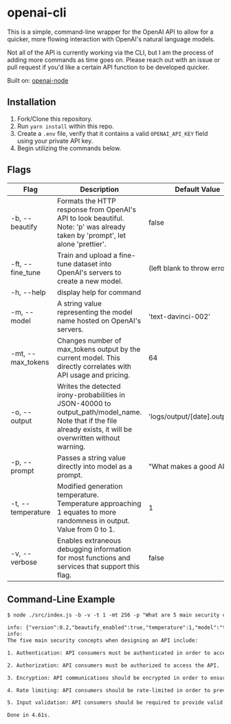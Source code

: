 # openai-cli

This is a simple, command-line wrapper for the OpenAI API to allow for a quicker, more flowing interaction with OpenAI's natural language models.

Not all of the API is currently working via the CLI, but I am the process of adding more commands as time goes on. Please reach out with an issue or pull request if you'd like a certain API function to be developed quicker.

Built on: [openai-node](https://github.com/openai/openai-node)

## Installation

1. Fork/Clone this repository.
2. Run `yarn install` within this repo.
3. Create a `.env` file, verify that it contains a valid `OPENAI_API_KEY` field using your private API key.
4. Begin utilizing the commands below.

## Flags

| Flag                        | Description                                                                                                                                                    | Default Value                   |
| --------------------------- | -------------------------------------------------------------------------------------------------------------------------------------------------------------- | ------------------------------- |
| -b, --beautify              | Formats the HTTP response from OpenAI's API to look beautiful. Note: 'p' was already taken by 'prompt', let alone 'prettier'.                                  | false                           |
| -ft, --fine_tune <string>   | Train and upload a fine-tune dataset into OpenAI's servers to create a new model.                                                                              | (left blank to throw error)     |
| -h, --help                  | display help for command                                                                                                                                       |                                 |
| -m, --model <string>        | A string value representing the model name hosted on OpenAI's servers.                                                                                         | 'text-davinci-002'              |
| -mt, --max_tokens <integer> | Changes number of max_tokens output by the current model. This directly correlates with API usage and pricing.                                                 | 64                              |
| -o, --output <string>       | Writes the detected irony-probabilities in JSON-40000 to output_path/model_name. Note that if the file already exists, it will be overwritten without warning. | 'logs/output/[date].output.log' |
| -p, --prompt <string>       | Passes a string value directly into model as a prompt.                                                                                                         | "What makes a good API?"        |
| -t, --temperature           | Modified generation temperature. Temperature approaching 1 equates to more randomness in output. Value from 0 to 1.                                            | 1                               |
| -v, --verbose               | Enables extraneous debugging information for most functions and services that support this flag.                                                               | false                           |

## Command-Line Example

```txt
$ node ./src/index.js -b -v -t 1 -mt 256 -p "What are 5 main security concepts when designing an API?"

info: {"version":0.2,"beautify_enabled":true,"temperature":1,"model":"text-davinci-002","max_tokens":256}
info:
The five main security concepts when designing an API include:

1. Authentication: API consumers must be authenticated in order to access the API.

2. Authorization: API consumers must be authorized to access the API.

3. Encryption: API communications should be encrypted in order to ensure privacy.

4. Rate limiting: API consumers should be rate-limited in order to prevent malicious or excessive use.

5. Input validation: API consumers should be required to provide valid input in order to prevent security risks.

Done in 4.61s.
```
